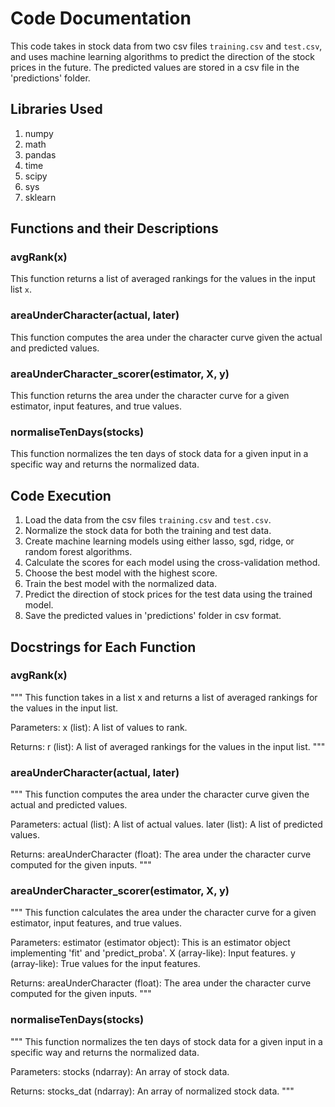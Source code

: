 # Code Documentation

This code takes in stock data from two csv files `training.csv` and `test.csv`, and uses machine learning algorithms to predict the direction of the stock prices in the future. The predicted values are stored in a csv file in the 'predictions' folder.

## Libraries Used

1. numpy
2. math
3. pandas
4. time
5. scipy
6. sys
7. sklearn

## Functions and their Descriptions

### avgRank(x)

This function returns a list of averaged rankings for the values in the input list `x`.

### areaUnderCharacter(actual, later)

This function computes the area under the character curve given the actual and predicted values.

### areaUnderCharacter_scorer(estimator, X, y)

This function returns the area under the character curve for a given estimator, input features, and true values.

### normaliseTenDays(stocks)

This function normalizes the ten days of stock data for a given input in a specific way and returns the normalized data.

## Code Execution

1. Load the data from the csv files `training.csv` and `test.csv`.
2. Normalize the stock data for both the training and test data.
3. Create machine learning models using either lasso, sgd, ridge, or random forest algorithms.
4. Calculate the scores for each model using the cross-validation method.
5. Choose the best model with the highest score.
6. Train the best model with the normalized data.
7. Predict the direction of stock prices for the test data using the trained model.
8. Save the predicted values in 'predictions' folder in csv format.

## Docstrings for Each Function

### avgRank(x)

"""
This function takes in a list x and returns a list of averaged rankings for the values in the input list.

Parameters:
x (list): A list of values to rank.

Returns:
r (list): A list of averaged rankings for the values in the input list.
"""

### areaUnderCharacter(actual, later)

"""
This function computes the area under the character curve given the actual and predicted values.

Parameters:
actual (list): A list of actual values.
later (list): A list of predicted values.

Returns:
areaUnderCharacter (float): The area under the character curve computed for the given inputs.
"""

### areaUnderCharacter_scorer(estimator, X, y)

"""
This function calculates the area under the character curve for a given estimator, input features, and true values.

Parameters:
estimator (estimator object): This is an estimator object implementing 'fit' and 'predict_proba'.
X (array-like): Input features.
y (array-like): True values for the input features.

Returns:
areaUnderCharacter (float): The area under the character curve computed for the given inputs.
"""

### normaliseTenDays(stocks)

"""
This function normalizes the ten days of stock data for a given input in a specific way and returns the normalized data.

Parameters:
stocks (ndarray): An array of stock data.

Returns:
stocks_dat (ndarray): An array of normalized stock data.
"""
